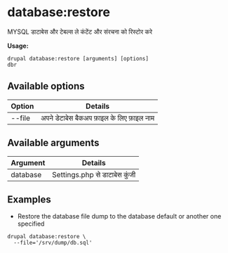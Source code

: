 # database:restore
MYSQL डाटाबेस और टेबल्स ले कंटेंट और संरचना को रिस्टोर करे

**Usage:**
```
drupal database:restore [arguments] [options]
dbr
```

## Available options
Option | Details
-------|-------------
--file | अपने डेटाबेस बैकअप फ़ाइल के लिए फ़ाइल नाम

## Available arguments
Argument | Details
---------|-------------
database | Settings.php से डाटाबेस कुंजी

## Examples
* Restore the database file dump to the database default or another one specified
```
drupal database:restore \
  --file='/srv/dump/db.sql'
```
